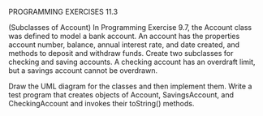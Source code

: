 PROGRAMMING EXERCISES 11.3

(Subclasses of Account) In Programming Exercise 9.7, the Account class was defined to model a bank account. An account has the properties account number, balance, annual interest rate, and date created, and methods to deposit and withdraw funds. Create two subclasses for checking and saving accounts. A checking account has an overdraft limit, but a savings account cannot be overdrawn.

Draw the UML diagram for the classes and then implement them. Write a test program that creates objects of Account, SavingsAccount, and CheckingAccount and invokes their toString() methods.
